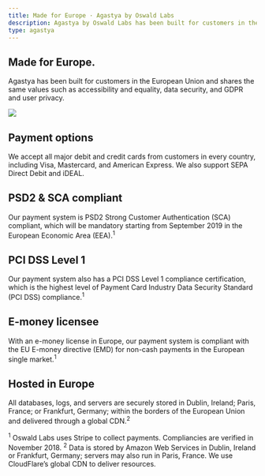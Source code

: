 ```yaml
---
title: Made for Europe · Agastya by Oswald Labs
description: Agastya by Oswald Labs has been built for customers in the European Union and shares the same values such as accessibility and equality, data security, and GDPR and user privacy.
type: agastya
---
```


<section class="hero pb-5">
	<div class="container">
		<div class="row">
			<div class="col-md-6">
				<h1>Made for Europe.</h1>
				<p class="intro-para">Agastya has been built for customers in the European Union and shares the same values such as accessibility and equality, data security, and GDPR and user privacy.</p>
			</div>
			<div class="col-md-6 text-right">
				<img role="presentation" class="hero-image-alt-2" src="/images/illustrations/eu.svg">
			</div>
		</div>
	</div>
</section>
<section>
	<div class="container">
		<div class="row">
			<div class="col-md-6 mb-5">
				<i class="fas fa-euro-sign fa-2x text-muted mb-4"></i>
				<h2 class="subheading">Payment options</h2>
				<p>We accept all major debit and credit cards from customers in every country, including Visa, Mastercard, and American Express. We also support SEPA Direct Debit and iDEAL.</p>
			</div>
		</div>
		<div class="row">
			<div class="col-md-6 mb-5">
				<i class="fas fa-lock fa-2x text-muted mb-4"></i>
				<h2 class="subheading">PSD2 &amp; SCA compliant</h2>
				<p>Our payment system is PSD2 Strong Customer Authentication (SCA) compliant, which will be mandatory starting from September 2019 in the European Economic Area (EEA).<sup>1</sup></p>
			</div>
			<div class="col-md-6 mb-5">
				<i class="fas fa-shield-alt fa-2x text-muted mb-4"></i>
				<h2 class="subheading">PCI DSS Level 1</h2>
				<p>Our payment system also has a PCI DSS Level 1 compliance certification, which is the highest level of Payment Card Industry Data Security Standard (PCI DSS) compliance.<sup>1</sup></p>
			</div>
			<div class="col-md-6 mb-5">
				<i class="fas fa-money-bill-wave fa-2x text-muted mb-4"></i>
				<h2 class="subheading">E-money licensee</h2>
				<p>With an e-money license in Europe, our payment system is compliant with the EU E-money directive (EMD) for non-cash payments in the European single market.<sup>1</sup></p>
			</div>
			<div class="col-md-6 mb-5">
				<i class="fas fa-globe-africa fa-2x text-muted mb-4"></i>
				<h2 class="subheading">Hosted in Europe</h2>
				<p>All databases, logs, and servers are securely stored in Dublin, Ireland; Paris, France; or Frankfurt, Germany; within the borders of the European Union and delivered through a global CDN.<sup>2</sup></p>
			</div>
		</div>
		<p class="small mt-5">
			<sup>1</sup> Oswald Labs uses Stripe to collect payments. Compliancies are verified in November 2018. <sup>2</sup> Data is stored by Amazon Web Services in Dublin, Ireland or Frankfurt, Germany; servers may also run in Paris, France. We use CloudFlare’s global CDN to deliver resources.
		</p>
	</div>
</section>